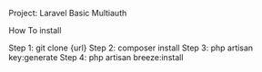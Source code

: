 Project: Laravel Basic Multiauth

How To install

Step 1: git clone {url}
Step 2: composer install
Step 3: php artisan key:generate
Step 4: php artisan breeze:install
